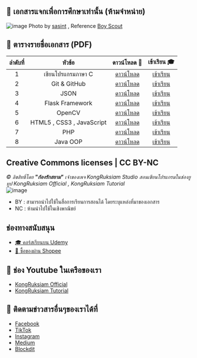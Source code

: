 ## 📄 เอกสารแจกเพื่อการศึกษาเท่านั้น (ห้ามจำหน่าย)
![image](https://github.com/kongruksiamza/ebook-for-education/blob/main/cover-update.jpg)
Photo by [sasint](https://pixabay.com/users/sasint-3639875/) , Reference [Boy Scout](https://pixabay.com/photos/boy-scout-scouting-asia-the-same-1822631/)

## 🥤 ตารางรายชื่อเอกสาร (PDF)
|ลำดับที่| หัวข้อ | ดาวน์โหลด 🔽 |เข้าเรียน 🎓|
|:----:|:------------------------:|:----:|:----:|
|1|   เขียนโปรแกรมภาษา C        | [ดาวน์โหลด](https://github.com/kongruksiamza/ebook-for-education/blob/225bd62b63d426b54fa0832e632f7e4531bc15ed/C%20Programming/%E0%B8%A3%E0%B8%A7%E0%B8%A1%E0%B9%80%E0%B8%A5%E0%B9%88%E0%B8%A1%E0%B9%80%E0%B8%82%E0%B8%B5%E0%B8%A2%E0%B8%99%E0%B9%82%E0%B8%9B%E0%B8%A3%E0%B9%81%E0%B8%81%E0%B8%A3%E0%B8%A1%E0%B8%A0%E0%B8%B2%E0%B8%A9%E0%B8%B2%20C%20%E0%B9%80%E0%B8%9A%E0%B8%B7%E0%B9%89%E0%B8%AD%E0%B8%87%E0%B8%95%E0%B9%89%E0%B8%99.pdf) |[เข้าเรียน](https://www.youtube.com/playlist?list=PLEE74DyIkwEntgbgSAWUQAamr-H79Lkun) |
|2|   Git & GitHub       | [ดาวน์โหลด](https://github.com/kongruksiamza/ebook-for-education/blob/225bd62b63d426b54fa0832e632f7e4531bc15ed/Git%20%26%20GitHub/%E0%B9%80%E0%B8%A3%E0%B8%B5%E0%B8%A2%E0%B8%99%E0%B8%A3%E0%B8%B9%E0%B9%89%E0%B8%81%E0%B8%B2%E0%B8%A3%E0%B9%83%E0%B8%8A%E0%B9%89%E0%B8%87%E0%B8%B2%E0%B8%99%20Git%20%26%20GitHub%20%E0%B8%AA%E0%B8%B3%E0%B8%AB%E0%B8%A3%E0%B8%B1%E0%B8%9A%E0%B8%9C%E0%B8%B9%E0%B9%89%E0%B9%80%E0%B8%A3%E0%B8%B4%E0%B9%88%E0%B8%A1%E0%B8%95%E0%B9%89%E0%B8%99.pdf) |[เข้าเรียน](https://www.youtube.com/playlist?list=PLltVQYLz1BMBGNm5LeGMx-T57njDRzOTD) |
|3|   JSON       | [ดาวน์โหลด](https://github.com/kongruksiamza/ebook-for-education/blob/225bd62b63d426b54fa0832e632f7e4531bc15ed/JSON/JSON%20%E0%B9%80%E0%B8%9A%E0%B8%B7%E0%B9%89%E0%B8%AD%E0%B8%87%E0%B8%95%E0%B9%89%E0%B8%99%20(Update%20Complete).pdf) |[เข้าเรียน](https://www.youtube.com/playlist?list=PLltVQYLz1BMD2XAljbJatl3xNv0RhARdD) |
|4|   Flask Framework       | [ดาวน์โหลด](https://github.com/kongruksiamza/ebook-for-education/blob/225bd62b63d426b54fa0832e632f7e4531bc15ed/Flask%20Framework/%E0%B8%9E%E0%B8%B1%E0%B8%92%E0%B8%99%E0%B8%B2%E0%B9%80%E0%B8%A7%E0%B9%87%E0%B8%9A%E0%B8%94%E0%B9%89%E0%B8%A7%E0%B8%A2%20Python%20%26%20Flask%20(%E0%B8%AA%E0%B8%B3%E0%B8%AB%E0%B8%A3%E0%B8%B1%E0%B8%9A%E0%B8%9C%E0%B8%B9%E0%B9%89%E0%B9%80%E0%B8%A3%E0%B8%B4%E0%B9%88%E0%B8%A1%E0%B8%95%E0%B9%89%E0%B8%99).pdf) |[เข้าเรียน](https://www.youtube.com/playlist?list=PLltVQYLz1BMC34bOBK1Vrt5_VAIQrS9Hm) |
|5|   OpenCV       | [ดาวน์โหลด](https://github.com/kongruksiamza/ebook-for-education/blob/225bd62b63d426b54fa0832e632f7e4531bc15ed/Python%20%26%20OpenCV/Python%20%26%20OpenCV%20%5BComputer%20Vision%20%26%20Image%20Processing%5D.pdf) |[เข้าเรียน](https://www.youtube.com/playlist?list=PLltVQYLz1BMAccyALg5VLlP66YS6lSxfv) |
|6|   HTML5 , CSS3 , JavaScript       | [ดาวน์โหลด](https://github.com/kongruksiamza/ebook-for-education/blob/225bd62b63d426b54fa0832e632f7e4531bc15ed/HTML%20%2C%20CSS%2C%20JavaScript/%E0%B8%A3%E0%B8%A7%E0%B8%A1%E0%B9%80%E0%B8%A5%E0%B9%88%E0%B8%A1%20HTML%20CSS%20JavaScript.pdf) |[เข้าเรียน](https://www.youtube.com/playlist?list=PLltVQYLz1BMBwThaZp96alko0e1ngs_nw) |
|7|   PHP       | [ดาวน์โหลด](https://github.com/kongruksiamza/ebook-for-education/blob/225bd62b63d426b54fa0832e632f7e4531bc15ed/PHP/%E0%B8%A3%E0%B8%A7%E0%B8%A1%E0%B9%80%E0%B8%A5%E0%B9%88%E0%B8%A1%E0%B8%9E%E0%B8%B1%E0%B8%92%E0%B8%99%E0%B8%B2%E0%B9%80%E0%B8%A7%E0%B9%87%E0%B8%9A%E0%B8%94%E0%B9%89%E0%B8%A7%E0%B8%A2%20PHP%20%E0%B8%AA%E0%B8%B3%E0%B8%AB%E0%B8%A3%E0%B8%B1%E0%B8%9A%E0%B8%9C%E0%B8%B9%E0%B9%89%E0%B9%80%E0%B8%A3%E0%B8%B4%E0%B9%88%E0%B8%A1%E0%B8%95%E0%B9%89%E0%B8%99.pdf) |[เข้าเรียน](https://www.youtube.com/playlist?list=PLltVQYLz1BMBDR8m30mLmhlFkKpYoy_f9) |
|8|   Java OOP       | [ดาวน์โหลด](https://github.com/kongruksiamza/ebook-for-education/blob/225bd62b63d426b54fa0832e632f7e4531bc15ed/Java%20OOP/%E0%B9%80%E0%B8%82%E0%B8%B5%E0%B8%A2%E0%B8%99%E0%B9%82%E0%B8%9B%E0%B8%A3%E0%B9%81%E0%B8%81%E0%B8%A3%E0%B8%A1%E0%B9%80%E0%B8%8A%E0%B8%B4%E0%B8%87%E0%B8%A7%E0%B8%B1%E0%B8%95%E0%B8%96%E0%B8%B8%E0%B8%94%E0%B9%89%E0%B8%A7%E0%B8%A2%E0%B8%A0%E0%B8%B2%E0%B8%A9%E0%B8%B2%20Java%20(Update).pdf) |[เข้าเรียน](https://www.youtube.com/playlist?list=PLltVQYLz1BMCLhBh_3RKlgEq7Cc6fdvOw) |

## Creative Commons licenses | CC BY-NC 
*©︎ ลิขสิทธิ์โดย __"ก้องรักสยาม"__ เจ้าของเพจ KongRuksiam Studio สอนเขียนโปรแกรมในช่องยูทูป KongRuksiam Official , KongRuksiam Tutorial*
</br>
![image](https://mirrors.creativecommons.org/presskit/buttons/88x31/png/by-nc.png)
- BY : สามารถนำไปใช้ในสื่อการเรียนการสอนได้ โดยระบุแหล่งที่มาของเอกสาร
- NC : ห้ามนำไปใช้ในเชิงพาณิชย์

## ช่องทางสนับสนุน
- [🎓 คอร์สเรียนบน Udemy](https://github.com/kongruksiamza/udemy-course)
- [🛒 ซื้อของผ่าน Shopee](https://shope.ee/3plB9kVnPd)

## 💓 ช่อง Youtube ในเครือของเรา
- [KongRuksiam Official](https://www.youtube.com/@KongRuksiamOfficial)
- [KongRuksiam Tutorial](https://www.youtube.com/@KongRuksiamTutorial)

## 📢 ติดตามข่าวสารอื่นๆของเราได้ที่
- [Facebook](https://www.facebook.com/KongRuksiamTutorial)
- [TikTok](https://www.tiktok.com/@kongruksiamstudio)
- [Instagram](https://www.instagram.com/kongruksiamstudio)
- [Medium](https://medium.com/@kongruksiam)
- [Blockdit](https://www.blockdit.com/kongruksiamtutorial)
